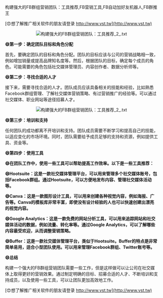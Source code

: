 构建强大的FB群组营销团队：工具推荐,FB营销工具,FB自动加好友机器人,FB群推王

[😍想了解推广相关软件的朋友请登录 http://www.vst.tw](http://www.vst.tw)

 <center><img src="https://vst.tw/MP4/tuiguang/png/2.png" alt="构建强大的FB群组营销团队：工具推荐_2_.txt"></center>

**😄第一步：确定团队目标和角色分配**

首先，要确定团队的目标和角色分配。团队的目标应该与公司的营销战略相一致，例如增加销量或提高品牌知名度等。然后，根据团队的目标，确定每个成员的角色。可能需要的角色包括社交媒体管理员、内容创作者、数据分析师等。

**😄第二步：寻找合适的人才**

接下来，需要寻找合适的人才。团队成员应该具备相关的技能和经验，比如熟悉Facebook群组管理、了解社交媒体营销策略、有过营销推广的经验等。可以通过社交媒体、职业网站等途径招募人才。

 <center><img src="https://vst.tw/MP4/tuiguang/png/2.png" alt="构建强大的FB群组营销团队：工具推荐_2_.txt"></center>

**😄第三步：培训和支持**

任何团队的成功都离不开培训和支持。团队成员需要不断学习和提高自己的技能，以适应变化的市场环境。同时，团队需要给予成员足够的支持和资源，例如提供工具、资金等。

**😄第四步：使用工具**

**😄在团队工作中，使用一些工具可以帮助提高工作效率。以下是一些工具推荐：**

**😄Hootsuite：这是一款社交媒体管理平台，可以用来管理多个社交媒体账号，包括Facebook群组。通过Hootsuite，可以方便地发布内容、管理社交媒体活动等。**

**😄Canva：这是一款图形设计工具，可以用来创建各种视觉内容，例如海报、广告等。Canva的模板库非常丰富，即使没有设计经验的人也可以快速创建出漂亮的视觉内容。**

**😄Google Analytics：这是一款免费的网站分析工具，可以用来追踪网站和社交媒体活动的数据，例如流量、转化率等。通过Google Analytics，可以了解哪些内容最受欢迎，从而调整营销策略。**

**😄Buffer：这是一款社交媒体管理平台，类似于Hootsuite。Buffer的特点是非常简单易用，适合小型团队使用。可以用来管理Facebook群组、Twitter账号等。**

**😄总结**

构建一个强大的FB群组营销团队需要一些工作，但是这样做可以让公司在社交媒体上取得更好的营销效果。通过制定明确的目标、招募合适的人才、不断培训和支持成员，以及使用一些工具，可以让团队更加高效地工作。

[😍想了解推广相关软件的朋友请登录 http://www.vst.tw](http://www.vst.tw)



